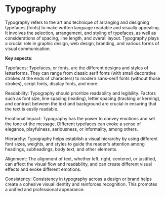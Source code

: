 # Typography

Typography refers to the art and technique of arranging and designing typefaces (fonts) to make written language readable and visually appealing. It involves the selection, arrangement, and styling of typefaces, as well as considerations of spacing, line length, and overall layout. Typography plays a crucial role in graphic design, web design, branding, and various forms of visual communication.

**Key aspects**:

Typefaces: Typefaces, or fonts, are the different designs and styles of letterforms. They can range from classic serif fonts (with small decorative strokes at the ends of characters) to modern sans-serif fonts (without those strokes), script fonts, display fonts, and more.

Readability: Typography should prioritize readability and legibility. Factors such as font size, line spacing (leading), letter spacing (tracking or kerning), and contrast between the text and background are crucial in ensuring that the text is easily readable.

Emotional Impact: Typography has the power to convey emotions and set the tone of the message. Different typefaces can evoke a sense of elegance, playfulness, seriousness, or informality, among others.

Hierarchy: Typography helps establish a visual hierarchy by using different font sizes, weights, and styles to guide the reader's attention among headings, subheadings, body text, and other elements.

Alignment: The alignment of text, whether left, right, centered, or justified, can affect the visual flow and readability, and can create different visual effects and evoke different emotions.

Consistency: Consistency in typography across a design or brand helps create a cohesive visual identity and reinforces recognition. This promotes a unified and professional appearance.
